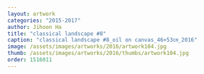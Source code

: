 ```yaml
---
layout: artwork
categories: "2015-2017"
author: Jihoon Ha
title: "classical landscape #8"
caption: "classical landscape #8_oil on canvas_46×53㎝_2016"
image: /assets/images/artworks/2016/artwork104.jpg
thumb: /assets/images/artworks/2016/thumbs/artwork104.jpg
order: 1516011
---
```

